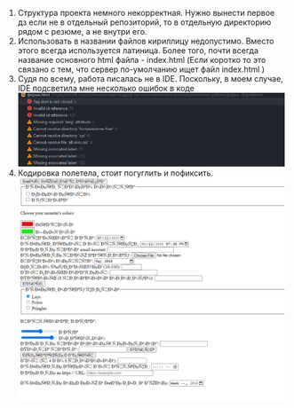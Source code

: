 1. Структура проекта немного некорректная. Нужно вынести первое дз если не в отдельный репозиторий, то в отдельную
   директорию рядом с резюме, а не внутри его.
2. Использовать в названии файлов кириллицу недопустимо. Вместо этого всегда используется латиница. Более того, почти
   всегда название основного html файла - index.html (Если коротко то это связано с тем, что сервер по-умолчанию ищет файл index.html )
3. Судя по всему, работа писалась не в IDE. Поскольку, в моем случае, IDE подсветила мне несколько ошибок в коде![img.png](img.png)
4. Кодировка полетела, стоит погуглить и пофиксить. ![img_1.png](img_1.png)
